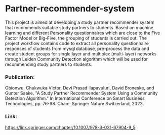# Partner-recommender-system

This project is aimed at developing a study partner recommender system that recommends suitable study partners to students. Based on machine learning and different Personality questionnaires which are close to the Five Factor Model or Big-Five, the grouping of students is carried out. The project workflow contains code to extract all personality questionnaire responses of students from mysql database, pre-process the data and create student groups for single layer and multiplex (multi-layer) networks through Leiden Community Detection algorithm which will be used for recommending study partners to students.

### Publication:
Obionwu, Chukwuka Victor, Devi Prasad Ilapavuluri, David Broneske, and Gunter Saake. "A Study Partner Recommender System Using a Community Detection Algorithm." In International Conference on Smart Business Technologies, pp. 76-98. Cham: Springer Nature Switzerland, 2023.

### Link:
https://link.springer.com/chapter/10.1007/978-3-031-67904-9_5
